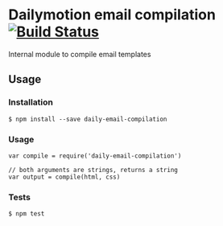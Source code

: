# Dailymotion email compilation [![Build Status](https://travis-ci.org/romainberger/daily-email-compilation.png?branch=master)](https://travis-ci.org/romainberger/daily-email-compilation)

Internal module to compile email templates

## Usage

### Installation

    $ npm install --save daily-email-compilation

### Usage

    var compile = require('daily-email-compilation')

    // both arguments are strings, returns a string
    var output = compile(html, css)

### Tests

    $ npm test
